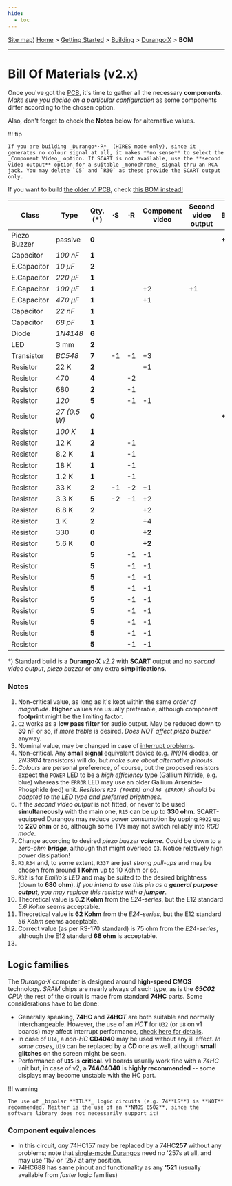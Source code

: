 ```yaml
---
hide:
  - toc
---
```

[Site map](../../../sitemap.md))
[Home](../../../index.md) > [Getting Started](../../../started.md) > [Building](../../building.md) > [Durango·X](../durango.md) > **BOM**

---
# Bill Of Materials (v2.x)

Once you've got the [PCB](../pcb.md), it's time to gather all the necessary **components**. _Make sure you decide on a particular [configuration](options.md)_ as some components differ according to the chosen option.

Also, don't forget to check the **Notes** below for alternative values.

!!! tip

	If you are building _Durango*·R*_ (HIRES mode only), since it generates no colour signal at all, it makes **no sense** to select the _Component Video_ option. If SCART is not available, use the **second video output** option for a suitable _monochrome_ signal thru an RCA jack. You may delete `C5` and `R30` as these provide the SCART output only.

If you want to build [the older v1 PCB](), check [this BOM instead!](bom1.md) 

|Class       |Type   |Qty. (\*)|·S|·R|Component video|Second video output|Buzzer|Notes|
|------------|-------|---------|--|--|---------------|-------------------|------|-----|
|Piezo Buzzer|passive|**0**    |  |  |               |                   |**+1**|     |
|Capacitor   |_100 nF_|**1**   |  |  |               |                   |      |2    |
|E.Capacitor |_10 µF_|**2**    |  |  |               |                   |      |1    |
|E.Capacitor |_220 µF_|**1**   |  |  |               |                   |      |1    |
|E.Capacitor |_100 µF_|**1**   |  |  |+2             |+1                 |      |1    |
|E.Capacitor |_470 µF_|**1**   |  |  |+1             |                   |      |1    |
|Capacitor   |_22 nF_|**1**    |  |  |               |                   |      |1    |
|Capacitor   |_68 pF_|**1**    |  |  |               |                   |      |3    |
|Diode       |_1N4148_|**6**   |  |  |               |                   |      |4    |
|LED         |3 mm   |**2**    |  |  |               |                   |      |5    |
|Transistor  |_BC548_|**7**    |-1|-1|+3             |                   |      |4    |
|Resistor    |22 K   |**2**    |  |  |+1             |                   |      |     |
|Resistor    |470    |**4**    |  |-2|               |                   |      |     |
|Resistor    |680    |**2**    |  |-1|               |                   |      |5    |
|Resistor    |_120_  |**5**    |  |-1|-1             |                   |      |6    |
|Resistor    |_27 (0.5 W)_|**0**| |  |               |                   |**+1**|7    |
|Resistor    |_100 K_|**1**    |  |  |               |                   |      |3    |
|Resistor    |12 K   |**2**    |  |-1|               |                   |      |5    |
|Resistor    |8.2 K  |**1**    |  |-1|               |                   |      |     |
|Resistor    |18 K   |**1**    |  |-1|               |                   |      |     |
|Resistor    |1.2 K  |**1**    |  |-1|               |                   |      |     |
|Resistor    |33 K   |**2**    |-1|-2|+1             |                   |      |     |
|Resistor    |3.3 K  |**5**    |-2|-1|+2             |                   |      |8    |
|Resistor    |6.8 K  |**2**    |  |  |+2             |                   |      |     |
|Resistor    |1 K    |**2**    |  |  |+4             |                   |      |9    |
|Resistor    |330    |**0**    |  |  |**+2**         |                   |      |     |
|Resistor    |5.6 K  |**0**    |  |  |**+2**         |                   |      |10   |
|Resistor    |    |**5**    |  |-1|-1             |                   |      |?    |
|Resistor    |    |**5**    |  |-1|-1             |                   |      |?    |
|Resistor    |    |**5**    |  |-1|-1             |                   |      |?    |
|Resistor    |    |**5**    |  |-1|-1             |                   |      |?    |
|Resistor    |    |**5**    |  |-1|-1             |                   |      |?    |
|Resistor    |    |**5**    |  |-1|-1             |                   |      |?    |
|Resistor    |    |**5**    |  |-1|-1             |                   |      |?    |
|Resistor    |    |**5**    |  |-1|-1             |                   |      |?    |
|Resistor    |    |**5**    |  |-1|-1             |                   |      |?    |


\*) Standard build is a **Durango·X** _v2.2_ with **SCART** output and no _second video output_, _piezo buzzer_ or any extra **simplifications**.

### Notes

1. Non-critical value, as long as it's kept within the same _order of magnitude_. **Higher** values are usually preferable, although component **footprint** might be the limiting factor.
2. `C2` works as a **low pass filter** for audio output. May be reduced down to **39 nF** or so, if _more treble_ is desired. _Does NOT affect piezo buzzer_ anyway.
3. Nominal value, may be changed in case of [interrupt problems](../../../hard/dx/irq.md).
4. Non-critical. Any **small signal** equivalent device (e.g. _1N914_ diodes, or _2N3904_ transistors) will do, but _make sure about alternative pinouts_.
5. _Colours_ are personal preference, of course, but the proposed resistors expect the `POWER` LED to be a _high efficiency_ type (Gallium Nitride, e.g. blue) whereas the `ERROR` LED may use an older Gallium Arsenide-Phosphide (red) unit. _Resistors `R29 (POWER)` and `R6 (ERROR)` should be adapted to the LED type and preferred brightness_.
6. If the _second video output_ is not fitted, or never to be used **simultaneously** with the main one, `R15` can be up to **330 ohm**. SCART-equipped Durangos may reduce power consumption by upping `R922` up to **220 ohm** or so, although some TVs may not switch reliably into _RGB mode_.
7. Change according to desired _piezo buzzer **volume**_. Could be down to a _zero-ohm **bridge**_, although that might overload `Q3`. Notice relatively high power dissipation!
8. `R3`,`R34` and, to some extent, `R337` are just _strong pull-ups_ and may be chosen from around **1 Kohm** up to 10 Kohm or so.
9. `R32` is for _Emilio's LED_ and may be suited to the desired brightness (down to **680 ohm**). _If you intend to use this pin as a **general purpose output**, you may replace this resistor with a **jumper**_.
10. Theoretical value is **6.2 Kohm** from the _E24-series_, but the E12 standard _5.6 Kohm_ seems acceptable.
11. Theoretical value is **62 Kohm** from the _E24-series_, but the E12 standard _56 Kohm_ seems acceptable.
12. Correct value (as per RS-170 standard) is 75 ohm from the _E24-series_, although the E12 standard **68 ohm** is acceptable.
13. 

## Logic families

The _Durango·X_ computer is designed around **high-speed CMOS** technology. _SRAM_ chips are nearly always of such type, as is the _**65C02** CPU_; the rest of the circuit is made from standard **74HC** parts. Some considerations have to be done:

-	Generally speaking, **74HC** and **74HC*T*** are both suitable and normally interchangeable. However, the use of an _HC**T**_ for `U32` (or `U8` on v1 boards) may affect interrupt performance, [check here for details](../../../hard/dx/irq.md).
-	In case of `U14`, a _non-HC_ **CD4040** may be used without any ill effect. _In some cases_, `U19` can be replaced by a **CD** one as well, although **small glitches** on the screen might be seen.
-	Performance of **`U15`** is **critical**. v1 boards usually work fine with a _74HC_ unit but, in case of v2, a **74*AC*4040** is **highly recommended** -- some displays may become unstable with the HC part.

!!! warning

	The use of _bipolar **TTL**_ logic circuits (e.g. 74**LS**) is **NOT** recommended. Neither is the use of an **NMOS 6502**, since the software library does not necessarily support it!
 
### Component equivalences

-	In this circuit, _any_ 74HC157 may be replaced by a 74HC**257** without any problems; note that [single-mode Durangos](smod.md) need no '257s at all, and may use '157 or '257 at any position.
-	74HC688 has same pinout and functionality as any **'521** (usually available from _faster_ logic families)
  
